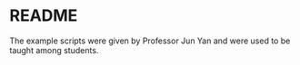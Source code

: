 README
==============================

The example scripts were given by Professor Jun Yan and were used to be
taught among students.
